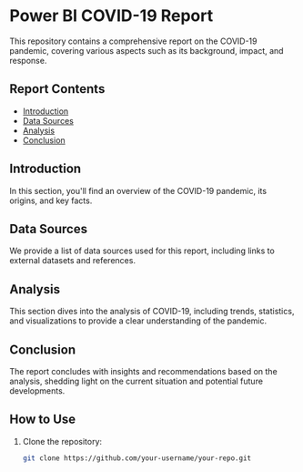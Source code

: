 # Power BI COVID-19 Report

This repository contains a comprehensive report on the COVID-19 pandemic, covering various aspects such as its background, impact, and response. 

## Report Contents

- [Introduction](#introduction)
- [Data Sources](#data-sources)
- [Analysis](#analysis)
- [Conclusion](#conclusion)

## Introduction

In this section, you'll find an overview of the COVID-19 pandemic, its origins, and key facts.

## Data Sources

We provide a list of data sources used for this report, including links to external datasets and references.

## Analysis

This section dives into the analysis of COVID-19, including trends, statistics, and visualizations to provide a clear understanding of the pandemic.

## Conclusion

The report concludes with insights and recommendations based on the analysis, shedding light on the current situation and potential future developments.

## How to Use

1. Clone the repository:

   ```bash
   git clone https://github.com/your-username/your-repo.git
